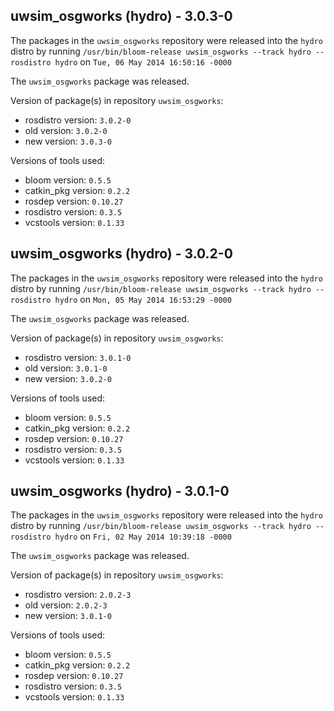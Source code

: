 ## uwsim_osgworks (hydro) - 3.0.3-0

The packages in the `uwsim_osgworks` repository were released into the `hydro` distro by running `/usr/bin/bloom-release uwsim_osgworks --track hydro --rosdistro hydro` on `Tue, 06 May 2014 16:50:16 -0000`

The `uwsim_osgworks` package was released.

Version of package(s) in repository `uwsim_osgworks`:
- rosdistro version: `3.0.2-0`
- old version: `3.0.2-0`
- new version: `3.0.3-0`

Versions of tools used:
- bloom version: `0.5.5`
- catkin_pkg version: `0.2.2`
- rosdep version: `0.10.27`
- rosdistro version: `0.3.5`
- vcstools version: `0.1.33`


## uwsim_osgworks (hydro) - 3.0.2-0

The packages in the `uwsim_osgworks` repository were released into the `hydro` distro by running `/usr/bin/bloom-release uwsim_osgworks --track hydro --rosdistro hydro` on `Mon, 05 May 2014 16:53:29 -0000`

The `uwsim_osgworks` package was released.

Version of package(s) in repository `uwsim_osgworks`:
- rosdistro version: `3.0.1-0`
- old version: `3.0.1-0`
- new version: `3.0.2-0`

Versions of tools used:
- bloom version: `0.5.5`
- catkin_pkg version: `0.2.2`
- rosdep version: `0.10.27`
- rosdistro version: `0.3.5`
- vcstools version: `0.1.33`


## uwsim_osgworks (hydro) - 3.0.1-0

The packages in the `uwsim_osgworks` repository were released into the `hydro` distro by running `/usr/bin/bloom-release uwsim_osgworks --track hydro --rosdistro hydro` on `Fri, 02 May 2014 10:39:18 -0000`

The `uwsim_osgworks` package was released.

Version of package(s) in repository `uwsim_osgworks`:
- rosdistro version: `2.0.2-3`
- old version: `2.0.2-3`
- new version: `3.0.1-0`

Versions of tools used:
- bloom version: `0.5.5`
- catkin_pkg version: `0.2.2`
- rosdep version: `0.10.27`
- rosdistro version: `0.3.5`
- vcstools version: `0.1.33`


